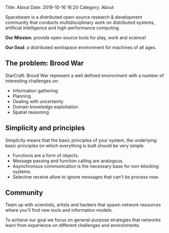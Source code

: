 Title: About 
Date: 2019-10-16 16:20
Category: About

Spacebeam is a distributed open-source research & development community that conducts multidisciplinary work on distributed systems, artificial intelligence and high-performance computing.

**Our Mission**: provide open-source tools for play, work and science!

**Our Goal**: a distributed workspace environment for machines of all ages.

## The problem: Brood War
StarCraft: Brood War represent a well defined environment with a number of interesting challenges on:

- Information gathering
- Planning
- Dealing with uncertainty
- Domain knowledge exploitation
- Spatial reasoning

## Simplicity and principles
Simplicity means that the basic principles of your system, the underlying basic principles on which everything is built should be very simple.

- Functions are a form of objects.
- Message passing and function calling are analogous.
- Asynchronous communication is the necessary base for non-blocking systems.
- Selective receive allow to ignore messages that can't be process now.

## Community
Team up with scientists, artists and hackers that spawn network resources where you'll find new tools and information models.

To achieve our goal we focus on general-purpose strategies that networks learn from experience on different challenges and environments.

